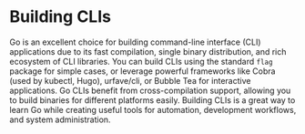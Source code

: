 # Building CLIs

Go is an excellent choice for building command-line interface (CLI) applications due to its fast compilation, single binary distribution, and rich ecosystem of CLI libraries. You can build CLIs using the standard `flag` package for simple cases, or leverage powerful frameworks like Cobra (used by kubectl, Hugo), urfave/cli, or Bubble Tea for interactive applications. Go CLIs benefit from cross-compilation support, allowing you to build binaries for different platforms easily. Building CLIs is a great way to learn Go while creating useful tools for automation, development workflows, and system administration.